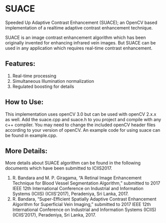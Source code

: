 # SUACE
Speeded Up Adaptive Contrast Enhancement (SUACE); an OpenCV based implementation of a realtime adaptive contrast enhancement technique. 

SUACE is an image contrast enhancement algorithm which has been originally invented for enhancing infrared vein images. But SUACE can be used in any application which requires real-time contrast enhancement.

## Features:
1. Real-time processing
2. Simultaneous Illumination normalization
3. Regulated boosting for details

## How to Use:
This implementation uses openCV 3.0 but can be used with openCV 2.x.x as well. Add the suace.cpp and suace.h to you project and compile with any c++ compiler. You may need to change the included openCV header files according to your version of openCV. 
An example code for using suace can be found in example.cpp. 

## More Details:
More details about SUACE algorithm can be found in the following documents which have been submitted to ICIIS2017. 

1.	R. Bandara and M. P. Giragama, “A Retinal Image Enhancement Technique for Blood Vessel Segmentation Algorithm,” submitted to 2017 IEEE 12th International Conference on Industrial and Information Systems (ICIIS) (ICIIS’2017), Peradeniya, Sri Lanka, 2017.
2.	R. Bandara, “Super-Efficient Spatially Adaptive Contrast Enhancement Algorithm for Superficial Vein Imaging,” submitted to 2017 IEEE 12th International Conference on Industrial and Information Systems (ICIIS) (ICIIS’2017), Peradeniya, Sri Lanka, 2017.
